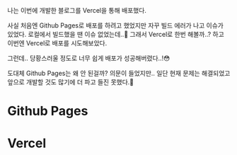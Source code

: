 나는 이번에 개발한 블로그를 Vercel을 통해 배포했다.

사실 처음엔 Github Pages로 배포를 하려고 했었지만 자꾸 빌드 에러가 나고 이슈가 있었다. 로컬에서 빌드했을 땐 이슈 없었는데..🤔 그래서 Vercel로 한번 해볼까..? 하고 이번엔 Vercel로 배포를 시도해보았다.

그런데.. 당황스러울 정도로 너무 쉽게 배포가 성공해버렸다..!😳

도대체 Github Pages는 왜 안 된걸까? 의문이 들었지만.. 일단 현재 문제는 해결되었고 앞으로 개발할 것도 많기에 더 파고 들진 못했다.🥲

# Github Pages

# Vercel